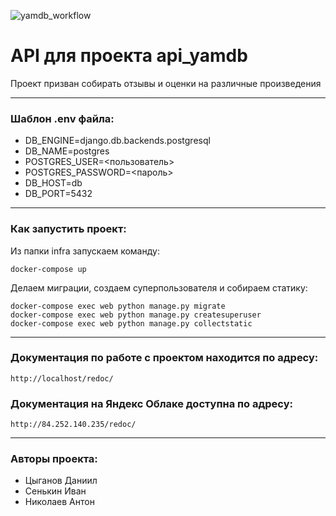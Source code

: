 ![yamdb_workflow](https://github.com/Axe-s/yamdb_final/actions/workflows/yamdb_workflow.yml/badge.svg)

# API для проекта api_yamdb
Проект призван собирать отзывы и оценки на различные произведения
***

### Шаблон .env файла:
* DB_ENGINE=django.db.backends.postgresql
* DB_NAME=postgres
* POSTGRES_USER=<пользователь>
* POSTGRES_PASSWORD=<пароль>
* DB_HOST=db 
* DB_PORT=5432 
***

### Как запустить проект:
Из папки infra запускаем команду:

```
docker-compose up
```

Делаем миграции, создаем суперпользователя и собираем статику:
```
docker-compose exec web python manage.py migrate
docker-compose exec web python manage.py createsuperuser
docker-compose exec web python manage.py collectstatic
```
***

### Документация по работе с проектом находится по адресу:

```
http://localhost/redoc/
```

### Документация на Яндекс Облаке доступна по адресу:

```
http://84.252.140.235/redoc/
```
***

### Авторы проекта:

* Цыганов Даниил
* Сенькин Иван
* Николаев Антон

